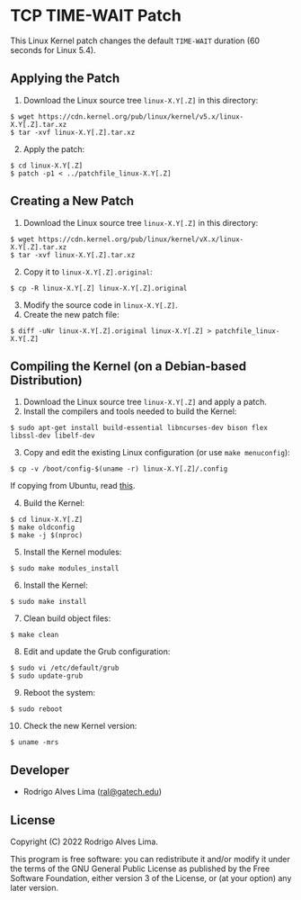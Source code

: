 # TCP TIME-WAIT Patch
This Linux Kernel patch changes the default `TIME-WAIT` duration (60 seconds for
Linux 5.4).

## Applying the Patch
1. Download the Linux source tree `linux-X.Y[.Z]` in this directory:
```
$ wget https://cdn.kernel.org/pub/linux/kernel/v5.x/linux-X.Y[.Z].tar.xz
$ tar -xvf linux-X.Y[.Z].tar.xz
```
2. Apply the patch:
```
$ cd linux-X.Y[.Z]
$ patch -p1 < ../patchfile_linux-X.Y[.Z]
```

## Creating a New Patch
1. Download the Linux source tree `linux-X.Y[.Z]` in this directory:
```
$ wget https://cdn.kernel.org/pub/linux/kernel/vX.x/linux-X.Y[.Z].tar.xz
$ tar -xvf linux-X.Y[.Z].tar.xz
```
2. Copy it to `linux-X.Y[.Z].original`:
```
$ cp -R linux-X.Y[.Z] linux-X.Y[.Z].original
```
3. Modify the source code in `linux-X.Y[.Z]`.
4. Create the new patch file:
```
$ diff -uNr linux-X.Y[.Z].original linux-X.Y[.Z] > patchfile_linux-X.Y[.Z]
```

## Compiling the Kernel (on a Debian-based Distribution)
1. Download the Linux source tree `linux-X.Y[.Z]` and apply a patch.
2. Install the compilers and tools needed to build the Kernel:
```
$ sudo apt-get install build-essential libncurses-dev bison flex libssl-dev libelf-dev
```
3. Copy and edit the existing Linux configuration (or use `make menuconfig`):
```
$ cp -v /boot/config-$(uname -r) linux-X.Y[.Z]/.config
```
If copying from Ubuntu, read
[this](https://askubuntu.com/questions/1329538/compiling-the-kernel-5-11-11).

4. Build the Kernel:
```
$ cd linux-X.Y[.Z]
$ make oldconfig
$ make -j $(nproc)
```
5. Install the Kernel modules:
```
$ sudo make modules_install
```
6. Install the Kernel:
```
$ sudo make install
```
7. Clean build object files:
```
$ make clean
```
8. Edit and update the Grub configuration:
```
$ sudo vi /etc/default/grub
$ sudo update-grub
```
9. Reboot the system:
```
$ sudo reboot
```
10. Check the new Kernel version:
```
$ uname -mrs
```

## Developer
- Rodrigo Alves Lima (ral@gatech.edu)

## License
Copyright (C) 2022 Rodrigo Alves Lima.

This program is free software: you can redistribute it and/or modify
it under the terms of the GNU General Public License as published by
the Free Software Foundation, either version 3 of the License, or
(at your option) any later version.
